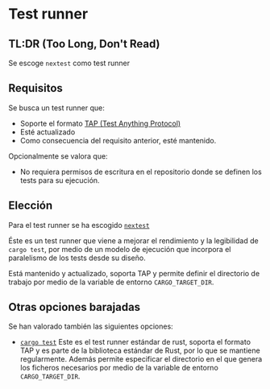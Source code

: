 # Test runner

## TL:DR (Too Long, Don't Read)

Se escoge `nextest` como test runner

## Requisitos

Se busca un test runner que:
- Soporte el formato
[TAP (Test Anything Protocol)](https://en.wikipedia.org/wiki/Test_Anything_Protocol)
- Esté actualizado
- Como consecuencia del requisito anterior, esté mantenido.

Opcionalmente se valora que:
- No requiera permisos de escritura en el repositorio donde se definen los
tests para su ejecución.

## Elección

Para el test runner se ha escogido
[`nextest`](https://github.com/nextest-rs/nextest)

Éste es un test runner que viene a mejorar el rendimiento y la legibilidad de
`cargo test`, por medio de un modelo de ejecución que incorpora el paralelismo
de los tests desde su diseño.

Está mantenido y actualizado, soporta TAP y permite definir el directorio
de trabajo por medio de la variable de entorno `CARGO_TARGET_DIR`.


## Otras opciones barajadas

Se han valorado también las siguientes opciones:

- [`cargo test`](https://doc.rust-lang.org/cargo/commands/cargo-test.html)
Este es el test runner estándar de rust, soporta el formato TAP y es parte de
la biblioteca estándar de Rust, por lo que se mantiene regularmente. Además
permite especificar el directorio en el que genera los ficheros necesarios
por medio de la variable de entorno `CARGO_TARGET_DIR`.
